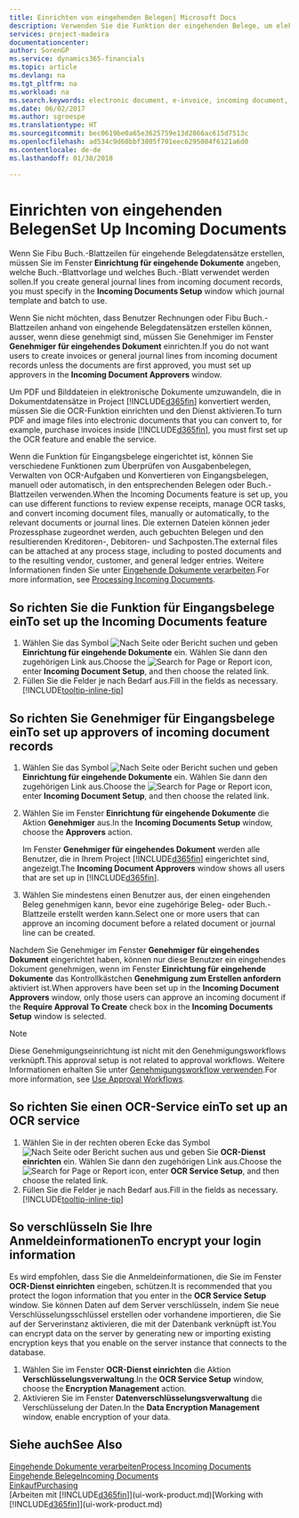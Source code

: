 ```yaml
---
title: Einrichten von eingehenden Belegen| Microsoft Docs
description: Verwenden Sie die Funktion der eingehenden Belege, um elektronische Belege zu erstellen, verwalten Sie OCRaufgaben, importieren Sie Rechnungen und wandeln Sie Bilddateien um.
services: project-madeira
documentationcenter: 
author: SorenGP
ms.service: dynamics365-financials
ms.topic: article
ms.devlang: na
ms.tgt_pltfrm: na
ms.workload: na
ms.search.keywords: electronic document, e-invoice, incoming document, OCR, ecommerce, document exchange, import invoice
ms.date: 06/02/2017
ms.author: sgroespe
ms.translationtype: HT
ms.sourcegitcommit: bec0619be0a65e3625759e13d2866ac615d7513c
ms.openlocfilehash: ad534c9d60bbf3805f701eec6295084f6121a6d0
ms.contentlocale: de-de
ms.lasthandoff: 01/30/2018

---
```

# <a name="set-up-incoming-documents"></a><span data-ttu-id="84149-103">Einrichten von eingehenden Belegen</span><span class="sxs-lookup"><span data-stu-id="84149-103">Set Up Incoming Documents</span></span>
<span data-ttu-id="84149-104">Wenn Sie Fibu Buch.-Blattzeilen für eingehende Belegdatensätze erstellen, müssen Sie im Fenster **Einrichtung für eingehende Dokumente** angeben, welche Buch.-Blattvorlage und welches Buch.-Blatt verwendet werden sollen.</span><span class="sxs-lookup"><span data-stu-id="84149-104">If you create general journal lines from incoming document records, you must specify in the **Incoming Documents Setup** window which journal template and batch to use.</span></span>

<span data-ttu-id="84149-105">Wenn Sie nicht möchten, dass Benutzer Rechnungen oder Fibu Buch.-Blattzeilen anhand von eingehende Belegdatensätzen erstellen können, ausser, wenn diese genehmigt sind, müssen Sie Genehmiger im Fenster **Genehmiger für eingehendes Dokument** einrichten.</span><span class="sxs-lookup"><span data-stu-id="84149-105">If you do not want users to create invoices or general journal lines from incoming document records unless the documents are first approved, you must set up approvers in the **Incoming Document Approvers** window.</span></span>

<span data-ttu-id="84149-106">Um PDF und Bilddateien in elektronische Dokumente umzuwandeln, die in Dokumentdatensätze in Project [!INCLUDE[d365fin](includes/d365fin_md.md)] konvertiert werden, müssen Sie die OCR-Funktion einrichten und den Dienst aktivieren.</span><span class="sxs-lookup"><span data-stu-id="84149-106">To turn PDF and image files into electronic documents that you can convert to, for example, purchase invoices inside [!INCLUDE[d365fin](includes/d365fin_md.md)], you must first set up the OCR feature and enable the service.</span></span>

<span data-ttu-id="84149-107">Wenn die Funktion für Eingangsbelege eingerichtet ist, können Sie verschiedene Funktionen zum Überprüfen von Ausgabenbelegen, Verwalten von OCR-Aufgaben und Konvertieren von Eingangsbelegen, manuell oder automatisch, in den entsprechenden Belegen oder Buch.-Blattzeilen verwenden.</span><span class="sxs-lookup"><span data-stu-id="84149-107">When the Incoming Documents feature is set up, you can use different functions to review expense receipts, manage OCR tasks, and convert incoming document files, manually or automatically, to the relevant documents or journal lines.</span></span> <span data-ttu-id="84149-108">Die externen Dateien können jeder Prozessphase zugeordnet werden, auch gebuchten Belegen und den resultierenden Kreditoren-, Debitoren- und Sachposten.</span><span class="sxs-lookup"><span data-stu-id="84149-108">The external files can be attached at any process stage, including to posted documents and to the resulting vendor, customer, and general ledger entries.</span></span> <span data-ttu-id="84149-109">Weitere Informationen finden Sie unter [Eingehende Dokumente verarbeiten](across-process-income-documents.md).</span><span class="sxs-lookup"><span data-stu-id="84149-109">For more information, see [Processing Incoming Documents](across-process-income-documents.md).</span></span>

## <a name="to-set-up-the-incoming-documents-feature"></a><span data-ttu-id="84149-110">So richten Sie die Funktion für Eingangsbelege ein</span><span class="sxs-lookup"><span data-stu-id="84149-110">To set up the Incoming Documents feature</span></span>
1. <span data-ttu-id="84149-111">Wählen Sie das Symbol ![Nach Seite oder Bericht suchen](media/ui-search/search_small.png "Nach Seite oder Bericht suchen") und geben **Einrichtung für eingehende Dokumente** ein. Wählen Sie dann den zugehörigen Link aus.</span><span class="sxs-lookup"><span data-stu-id="84149-111">Choose the ![Search for Page or Report](media/ui-search/search_small.png "Search for Page or Report icon") icon, enter **Incoming Document Setup**, and then choose the related link.</span></span>
2. <span data-ttu-id="84149-112">Füllen Sie die Felder je nach Bedarf aus.</span><span class="sxs-lookup"><span data-stu-id="84149-112">Fill in the fields as necessary.</span></span> [!INCLUDE[tooltip-inline-tip](includes/tooltip-inline-tip_md.md)]

## <a name="to-set-up-approvers-of-incoming-document-records"></a><span data-ttu-id="84149-113">So richten Sie Genehmiger für Eingangsbelege ein</span><span class="sxs-lookup"><span data-stu-id="84149-113">To set up approvers of incoming document records</span></span>
1. <span data-ttu-id="84149-114">Wählen Sie das Symbol ![Nach Seite oder Bericht suchen](media/ui-search/search_small.png "Nach Seite oder Bericht suchen") und geben **Einrichtung für eingehende Dokumente** ein. Wählen Sie dann den zugehörigen Link aus.</span><span class="sxs-lookup"><span data-stu-id="84149-114">Choose the ![Search for Page or Report](media/ui-search/search_small.png "Search for Page or Report icon") icon, enter **Incoming Document Setup**, and then choose the related link.</span></span>  
2. <span data-ttu-id="84149-115">Wählen Sie im Fenster **Einrichtung für eingehende Dokumente** die Aktion **Genehmiger** aus.</span><span class="sxs-lookup"><span data-stu-id="84149-115">In the **Incoming Documents Setup** window, choose the **Approvers** action.</span></span>

    <span data-ttu-id="84149-116">Im Fenster **Genehmiger für eingehendes Dokument** werden alle Benutzer, die in Ihrem Project [!INCLUDE[d365fin](includes/d365fin_md.md)] eingerichtet sind, angezeigt.</span><span class="sxs-lookup"><span data-stu-id="84149-116">The **Incoming Document Approvers** window shows all users that are set up in [!INCLUDE[d365fin](includes/d365fin_md.md)].</span></span>  
3. <span data-ttu-id="84149-117">Wählen Sie mindestens einen Benutzer aus, der einen eingehenden Beleg genehmigen kann, bevor eine zugehörige Beleg- oder Buch.-Blattzeile erstellt werden kann.</span><span class="sxs-lookup"><span data-stu-id="84149-117">Select one or more users that can approve an incoming document before a related document or journal line can be created.</span></span>

<span data-ttu-id="84149-118">Nachdem Sie Genehmiger im Fenster **Genehmiger für eingehendes Dokument** eingerichtet haben, können nur diese Benutzer ein eingehendes Dokument genehmigen, wenn im Fenster **Einrichtung für eingehende Dokumente** das Kontrollkästchen **Genehmigung zum Erstellen anfordern** aktiviert ist.</span><span class="sxs-lookup"><span data-stu-id="84149-118">When approvers have been set up in the **Incoming Document Approvers** window, only those users can approve an incoming document if the **Require Approval To Create** check box in the **Incoming Documents Setup** window is selected.</span></span>

> [!NOTE]  
>   <span data-ttu-id="84149-119">Diese Genehmigungseinrichtung ist nicht mit den Genehmigungsworkflows verknüpft.</span><span class="sxs-lookup"><span data-stu-id="84149-119">This approval setup is not related to approval workflows.</span></span> <span data-ttu-id="84149-120">Weitere Informationen erhalten Sie unter [Genehmigungsworkflow verwenden](across-how-use-approval-workflows.md).</span><span class="sxs-lookup"><span data-stu-id="84149-120">For more information, see [Use Approval Workflows](across-how-use-approval-workflows.md).</span></span>

## <a name="to-set-up-an-ocr-service"></a><span data-ttu-id="84149-121">So richten Sie einen OCR-Service ein</span><span class="sxs-lookup"><span data-stu-id="84149-121">To set up an OCR service</span></span>
1. <span data-ttu-id="84149-122">Wählen Sie in der rechten oberen Ecke das Symbol ![Nach Seite oder Bericht suchen](media/ui-search/search_small.png "Nach Seite oder Bericht suchen") aus und geben Sie **OCR-Dienst einrichten** ein. Wählen Sie dann den zugehörigen Link aus.</span><span class="sxs-lookup"><span data-stu-id="84149-122">Choose the ![Search for Page or Report](media/ui-search/search_small.png "Search for Page or Report icon") icon, enter **OCR Service Setup**, and then choose the related link.</span></span>
2. <span data-ttu-id="84149-123">Füllen Sie die Felder je nach Bedarf aus.</span><span class="sxs-lookup"><span data-stu-id="84149-123">Fill in the fields as necessary.</span></span> [!INCLUDE[tooltip-inline-tip](includes/tooltip-inline-tip_md.md)]

## <a name="to-encrypt-your-login-information"></a><span data-ttu-id="84149-124">So verschlüsseln Sie Ihre Anmeldeinformationen</span><span class="sxs-lookup"><span data-stu-id="84149-124">To encrypt your login information</span></span>
<span data-ttu-id="84149-125">Es wird empfohlen, dass Sie die Anmeldeinformationen, die Sie im Fenster **OCR-Dienst einrichten** eingeben, schützen.</span><span class="sxs-lookup"><span data-stu-id="84149-125">It is recommended that you protect the logon information that you enter in the **OCR Service Setup** window.</span></span> <span data-ttu-id="84149-126">Sie können Daten auf dem Server verschlüsseln, indem Sie neue Verschlüsselungsschlüssel erstellen oder vorhandene importieren, die Sie auf der Serverinstanz aktivieren, die mit der Datenbank verknüpft ist.</span><span class="sxs-lookup"><span data-stu-id="84149-126">You can encrypt data on the server by generating new or importing existing encryption keys that you enable on the server instance that connects to the database.</span></span>

1. <span data-ttu-id="84149-127">Wählen Sie im Fenster **OCR-Dienst einrichten** die Aktion **Verschlüsselungsverwaltung**.</span><span class="sxs-lookup"><span data-stu-id="84149-127">In the **OCR Service Setup** window, choose the **Encryption Management** action.</span></span>
2. <span data-ttu-id="84149-128">Aktivieren Sie im Fenster **Datenverschlüsselungsverwaltung** die Verschlüsselung der Daten.</span><span class="sxs-lookup"><span data-stu-id="84149-128">In the **Data Encryption Management** window, enable encryption of your data.</span></span>

## <a name="see-also"></a><span data-ttu-id="84149-129">Siehe auch</span><span class="sxs-lookup"><span data-stu-id="84149-129">See Also</span></span>
[<span data-ttu-id="84149-130">Eingehende Dokumente verarbeiten</span><span class="sxs-lookup"><span data-stu-id="84149-130">Process Incoming Documents</span></span>](across-process-income-documents.md)  
[<span data-ttu-id="84149-131">Eingehende Belege</span><span class="sxs-lookup"><span data-stu-id="84149-131">Incoming Documents</span></span>](across-income-documents.md)  
[<span data-ttu-id="84149-132">Einkauf</span><span class="sxs-lookup"><span data-stu-id="84149-132">Purchasing</span></span>](purchasing-manage-purchasing.md)  
<span data-ttu-id="84149-133">[Arbeiten mit [!INCLUDE[d365fin](includes/d365fin_md.md)]](ui-work-product.md)</span><span class="sxs-lookup"><span data-stu-id="84149-133">[Working with [!INCLUDE[d365fin](includes/d365fin_md.md)]](ui-work-product.md)</span></span>


